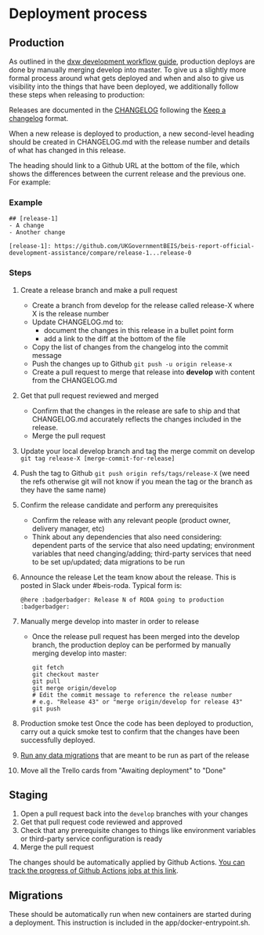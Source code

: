 # Deployment process

## Production

As outlined in the [dxw development workflow guide](https://playbook.dxw.com/guides/development-workflow.html#deploying), production deploys are done by manually merging develop into master. To give us a slightly more formal process around what gets deployed and when and also to give us visibility into the things that have been deployed, we additionally follow these steps when releasing to production:

Releases are documented in the [CHANGELOG](../CHANGELOG.md) following the [Keep a changelog](https://keepachangelog.com/en/1.0.0/) format.

When a new release is deployed to production, a new second-level heading should be created in CHANGELOG.md with the release number and details of what has changed in this release.

The heading should link to a Github URL at the bottom of the file, which shows the differences between the current release and the previous one. For example:

### Example

```
## [release-1]
- A change
- Another change

[release-1]: https://github.com/UKGovernmentBEIS/beis-report-official-development-assistance/compare/release-1...release-0
```

### Steps

1. Create a release branch and make a pull request
   - Create a branch from develop for the release called release-X where X is the release number
   - Update CHANGELOG.md to:
     - document the changes in this release in a bullet point form
     - add a link to the diff at the bottom of the file
   - Copy the list of changes from the changelog into the commit message
   - Push the changes up to Github `git push -u origin release-x`
   - Create a pull request to merge that release into **develop** with content from the CHANGELOG.md
1. Get that pull request reviewed and merged
   - Confirm that the changes in the release are safe to ship and that CHANGELOG.md accurately reflects the changes included in the release.
   - Merge the pull request
1. Update your local develop branch and tag the merge commit on develop `git tag release-X [merge-commit-for-release]`
1. Push the tag to Github `git push origin refs/tags/release-X` (we need the
   refs otherwise git will not know if you mean the tag or the branch as they
   have the same name)
1. Confirm the release candidate and perform any prerequisites
   - Confirm the release with any relevant people (product owner, delivery manager, etc)
   - Think about any dependencies that also need considering: dependent parts of the service that also need updating; environment variables that need changing/adding; third-party services that need to be set up/updated; data migrations to be run
1. Announce the release
   Let the team know about the release. This is posted in Slack under #beis-roda. Typical form is:

   ```
   @here :badgerbadger: Release N of RODA going to production :badgerbadger:
   ```

1. Manually merge develop into master in order to release
   - Once the release pull request has been merged into the develop branch, the production deploy can be performed by manually merging develop into master:
     ```
     git fetch
     git checkout master
     git pull
     git merge origin/develop
     # Edit the commit message to reference the release number
     # e.g. "Release 43" or "merge origin/develop for release 43"
     git push
     ```
1. Production smoke test
   Once the code has been deployed to production, carry out a quick smoke test to confirm that the changes have been successfully deployed.
1. [Run any data migrations](https://github.com/UKGovernmentBEIS/beis-report-official-development-assistance#data--one-off-tasks) that are meant to be run as part of the release
1. Move all the Trello cards from "Awaiting deployment" to "Done"

## Staging

1. Open a pull request back into the `develop` branches with your changes
1. Get that pull request code reviewed and approved
1. Check that any prerequisite changes to things like environment variables or third-party service configuration is ready
1. Merge the pull request

The changes should be automatically applied by Github Actions. [You can track the progress of Github Actions jobs at this link](https://github.com/UKGovernmentBEIS/beis-report-official-development-assistance/actions?query=workflow%3ADeploy).

## Migrations

These should be automatically run when new containers are started during a deployment. This instruction is included in the app/docker-entrypoint.sh.
